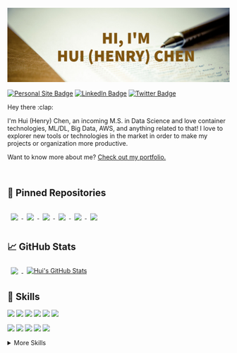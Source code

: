 [![Hui's GitHub Banner](./assets/GitHubHeader2.jpg)](https://hchen98.github.io/)



[![Personal Site Badge](https://img.shields.io/badge/Personal%20Site-Visit-brightgreen)](https://hchen98.github.io/)
[![LinkedIn Badge](https://img.shields.io/badge/LinkedIn-Profile-informational?style=flat&logo=linkedin&logoColor=white&color=0D76A8)](https://www.linkedin.com/in/hchen98/)
[![Twitter Badge](https://img.shields.io/badge/Twitter-Profile-informational?style=flat&logo=twitter&logoColor=white&color=1CA2F1)](https://twitter.com/V58gjop)

<p>
Hey there :clap: <br>

I'm Hui (Henry) Chen, an incoming M.S. in Data Science and love container technologies, ML/DL, Big Data, AWS, and anything related to that! I love to explorer new tools or technologies in the market in order to make my projects or organization more productive.<br>

Want to know more about me? <a href="https://hchen98.github.io/" target="_blank">Check out my portfolio.</a>
</p>

<br>

## :pushpin: Pinned Repositories

<!-- <!-- Pinned Repositories -- > -->



<a href="https://github.com/hchen98/ML-Analysis_CCPP">
  <img align="center" style="margin:1rem 0.5rem" src="https://github-readme-stats.vercel.app/api/pin/?username=hchen98&repo=ML-Analysis_CCPP&title_color=ffffff&text_color=c9cacc&icon_color=4AB197&bg_color=1A2B34" />
</a>

<a href="https://github.com/hchen98/achoes">
  <img align="center" style="margin:1rem 0.5rem" src="https://github-readme-stats.vercel.app/api/pin/?username=hchen98&repo=achoes&title_color=ffffff&text_color=c9cacc&icon_color=4AB197&bg_color=1A2B34" />
</a>

<a href="https://github.com/MichaelTrzaskoma/455-ScholarshipRecommendation">
  <img align="center" style="margin:1rem 0.5rem" src="https://github-readme-stats.vercel.app/api/pin/?username=hchen98&repo=455-ScholarshipRecommendation&title_color=ffffff&text_color=c9cacc&icon_color=4AB197&bg_color=1A2B34" />
</a>

<a href="https://github.com/hchen98/DTSC701-project">
  <img align="center" style="margin:1rem 0.5rem" src="https://github-readme-stats.vercel.app/api/pin/?username=hchen98&repo=DTSC701-project&title_color=ffffff&text_color=c9cacc&icon_color=4AB197&bg_color=1A2B34" />
</a>

<a href="https://github.com/hchen98/CSCI380_Nutrifetch">
  <img align="center" style="margin:1rem 0.5rem" src="https://github-readme-stats.vercel.app/api/pin/?username=hchen98&repo=CSCI380_Nutrifetch&title_color=ffffff&text_color=c9cacc&icon_color=4AB197&bg_color=1A2B34" />
</a>


<a href="https://github.com/hchen98/nxa">
  <img align="center" style="margin:1rem 0.5rem" src="https://github-readme-stats.vercel.app/api/pin/?username=hchen98&repo=nxa&title_color=ffffff&text_color=c9cacc&icon_color=4AB197&bg_color=1A2B34" />
</a>

<br>

## :chart_with_upwards_trend: GitHub Stats
<!-- <!-- GitHub Stats -- > -->

<a href="https://github.com/hchen98">
  <img align="center" style="margin:0.5rem" src="https://github-readme-stats.vercel.app/api/top-langs/?username=hchen98&hide=html,css&title_color=ffffff&text_color=c9cacc&icon_color=4AB197&bg_color=1A2B34" />
</a>

<a href="https://github.com/hchen98">
  <img align="center" style="margin:0.5rem" src="https://github-readme-stats.vercel.app/api?username=hchen98&show_icons=true&line_height=27&count_private=true&title_color=ffffff&text_color=c9cacc&icon_color=4AB097&bg_color=1A2B34" alt="Hui's GitHub Stats" />
</a>

<br>

## :briefcase: Skills

![](https://img.shields.io/badge/Code-Python-informational?style=flat&logo=Python&logoColor=white&color=4AB197)
![](https://img.shields.io/badge/Code-Java-informational?style=flat&logo=Java&logoColor=white&color=4AB197)
![](https://img.shields.io/badge/Code-PHP-informational?style=flat&logo=PHP&logoColor=white&color=4AB197)
![](https://img.shields.io/badge/Framework-Flask-informational?style=flat&logo=Flask&logoColor=white&color=4AB197)
![](https://img.shields.io/badge/Framework-React_Native-informational?style=flat&logo=React_Native&logoColor=white&color=4AB197)
![](https://img.shields.io/badge/Framework-Apache_Spark-informational?style=flat&logo=Apache-Spark&logoColor=white&color=4AB197)

![](https://img.shields.io/badge/Code-MySQL-informational?style=flat&logo=MySQL&logoColor=white&color=4AB197)
![](https://img.shields.io/badge/Code-MongoDB-informational?style=flat&logo=MongoDB&logoColor=white&color=4AB197)
![](https://img.shields.io/badge/Tool-AWS_EC2-informational?style=flat&logo=Amazon_AWS&logoColor=white&color=4AB197)
![](https://img.shields.io/badge/Tool-Docker-informational?style=flat&logo=Docker&logoColor=white&color=4AB197)
![](https://img.shields.io/badge/Tool-Jenkins-informational?style=flat&logo=Jenkins&logoColor=white&color=4AB197)

<details>
<summary>More Skills</summary>

![](https://img.shields.io/badge/Code-Firebase-informational?style=flat&logo=Firebase&logoColor=white&color=4AB197)
![](https://img.shields.io/badge/Code-PostgreSQL-informational?style=flat&logo=PostgreSQL&logoColor=white&color=4AB197)

![](https://img.shields.io/badge/Tool-Scikit_Learn-informational?style=flat&logo=scikit-learn&logoColor=white&color=4AB197)
![](https://img.shields.io/badge/Tool-selenium-informational?style=flat&logo=selenium&logoColor=white&color=4AB197)
![](https://img.shields.io/badge/Tool-Jupyter-informational?style=flat&logo=Jupyter&logoColor=white&color=4AB197)

![](https://img.shields.io/badge/Web-JavaScript-informational?style=flat&logo=JavaScript&logoColor=white&color=4AB197)
![](https://img.shields.io/badge/Web-html5-informational?style=flat&logo=html5&logoColor=white&color=4AB197)
![](https://img.shields.io/badge/Web-css3-informational?style=flat&logo=css3&logoColor=white&color=4AB197)
![](https://img.shields.io/badge/Web-jQuery-informational?style=flat&logo=jQuery&logoColor=white&color=4AB197)

![](https://img.shields.io/badge/Tool-Git-informational?style=flat&logo=Git&logoColor=white&color=4AB197)
![](https://img.shields.io/badge/Tool-GitHub-informational?style=flat&logo=GitHub&logoColor=white&color=4AB197)
![](https://img.shields.io/badge/Tool-GitLab-informational?style=flat&logo=GitLab&logoColor=white&color=4AB197)
![](https://img.shields.io/badge/Tool-Postman-informational?style=flat&logo=Postman&logoColor=white&color=4AB197)
![](https://img.shields.io/badge/Tool-JWT-informational?style=flat&logo=JWT&logoColor=white&color=4AB197)
![](https://img.shields.io/badge/Tool-Folium-informational?style=flat&logo=Folium&logoColor=white&color=4AB197)
![](https://img.shields.io/badge/Tool-Raspberry_Pi-informational?style=flat&logo=Raspberry-pi&logoColor=white&color=4AB197)
![](https://img.shields.io/badge/Tool-Arduino-informational?style=flat&logo=Arduino&logoColor=white&color=4AB197)

</details>
